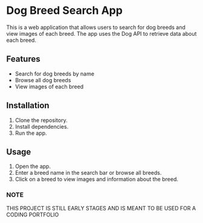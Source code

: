 # Dog Breed Search App

This is a web application that allows users to search for dog breeds and view images of each breed. The app uses the Dog API to retrieve data about each breed.

## Features

- Search for dog breeds by name
- Browse all dog breeds
- View images of each breed

## Installation

1. Clone the repository.
2. Install dependencies.
3. Run the app.

## Usage

1. Open the app.
2. Enter a breed name in the search bar or browse all breeds.
3. Click on a breed to view images and information about the breed.

### NOTE

THIS PROJECT IS STILL EARLY STAGES AND IS MEANT TO BE USED FOR A CODING PORTFOLIO